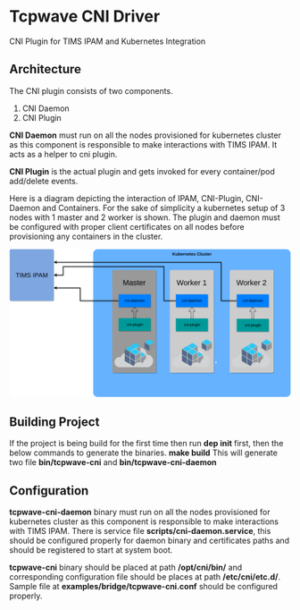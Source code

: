 # Tcpwave CNI Driver
CNI Plugin for TIMS IPAM and Kubernetes Integration

## Architecture
The CNI plugin consists of two components.
  1. CNI Daemon
  2. CNI Plugin

**CNI Daemon** must run on all the nodes provisioned for kubernetes cluster
as this component is responsible to make interactions with TIMS IPAM. It acts as
a helper to cni plugin.

**CNI Plugin** is the actual plugin and gets invoked for every container/pod
add/delete events.

Here is a diagram depicting the interaction of IPAM, CNI-Plugin, CNI-Daemon and
Containers. For the sake of simplicity a kubernetes setup of 3 nodes with 1 master
and 2 worker is shown.
The plugin and daemon must be configured with proper client certificates on all
nodes before provisioning any containers in the cluster.

![Architecture diagram of tcpwave cni plugin](kubernetes-cni-design.png)


## Building Project
If the project is being build for the first time then run **dep init** first,
then the below commands to generate the binaries.
**make build**
This will generate two file **bin/tcpwave-cni** and **bin/tcpwave-cni-daemon**


## Configuration
**tcpwave-cni-daemon** binary must run on all the nodes provisioned for kubernetes
cluster as this component is responsible to make interactions with TIMS IPAM.
There is service file **scripts/cni-daemon.service**, this should be configured
properly for daemon binary and certificates paths and should be registered to
start at system boot.

**tcpwave-cni** binary should be placed at path **/opt/cni/bin/** and corresponding
configuration file should be places at path **/etc/cni/etc.d/**.
Sample file at **examples/bridge/tcpwave-cni.conf** should be configured properly.
